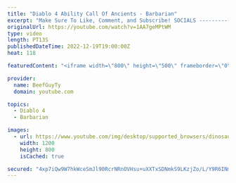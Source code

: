 ```yaml
---
title: "Diablo 4 Ability Call Of Ancients - Barbarian"
excerpt: "Make Sure To Like, Comment, and Subscribe! SOCIALS ---------------------------------------------- Join Our ..."
originalUrl: https://youtube.com/watch?v=1AA7geMPtWM
type: video
length: PT13S
publishedDateTime: 2022-12-19T19:00:00Z
heat: 118

featuredContent: "<iframe width=\"800\" height=\"500\" frameborder=\"0\" src=\"https://www.youtube.com/embed/1AA7geMPtWM\" allow=\"accelerometer; autoplay; encrypted-media; gyroscope; picture-in-picture\" allowfullscreen></iframe>"

provider:
  name: BeefGuyTy
  domain: youtube.com

topics:
  - Diablo 4
  - Barbarian

images:
  - url: https://www.youtube.com/img/desktop/supported_browsers/dinosaur.png
    width: 1200
    height: 800
    isCached: true

secured: "4xp7iQw9W7hkWceSmJl90RcrNRnOVHsu+uXXTxSDNmkS9LKzjZo/L/Y9R6INmH5f4T6+zYMohdy8vjZKji3flqkf72Jo0a9c2gDz0vbfzxiFBHe4zxgL/Frq4ILEnnC2o+S+ISXJqi49hAdtvEmH90vUlWkrStjqXhQ4ATnWYOnW98a7CPqC7hOT8cldB6eYrPJbrjPoGrhTnZm/APfvIpoS9LhUev2/hpvZOJWV3Ad7dzxhDCHQNzj7yF/0VhXpujEdK/SLlHinDqPn6TtQWaMjLcRjIXI1rHa71fFd+QjwMzkopA5g9v5WxigeEGHUWGVzXGWfpkUMhHWWCIQSvLplelm3Je/7q+Xcm2pEPF9kSFzikT/XiC7EpXdQFQkvePHoTMLxI3m9ImPYMhkW3p5yKH2/6Y5rUozfzvB3mrM=;T45XMGGptE6w8Z73XVHCDw=="
---
```


